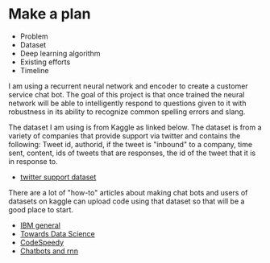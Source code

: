 # Make a plan

* Problem
* Dataset
* Deep learning algorithm
* Existing efforts
* Timeline

I am using a recurrent neural network and encoder to create a customer service chat bot. The goal of this project is that once trained the neural network will be able to intelligently respond to questions given to it with robustness in its ability to recognize common spelling errors and slang. 

The dataset I am using is from Kaggle as linked below. The dataset is from a variety of companies that provide support via twitter and contains the following: Tweet id, authorid, if the tweet is "inbound" to a company, time sent, content, ids of tweets that are responses, the id of the tweet that it is in response to. 

* [twitter support dataset](https://www.kaggle.com/rtatman/ubuntu-dialogue-corpus)

There are a lot of "how-to" articles about making chat bots and users of datasets on kaggle can upload code using that dataset so that will be a good place to start. 


* [IBM general](https://www.ibm.com/watson/how-to-build-a-chatbot?p1=Search&p4=43700050370997997&p5=p&gclid=6f5c56912136199de13536c65c46ebd1&gclsrc=3p.ds&)
* [Towards Data Science](https://towardsdatascience.com/how-to-create-a-chatbot-with-python-deep-learning-in-less-than-an-hour-56a063bdfc44)
* [CodeSpeedy](https://www.codespeedy.com/chatbot-using-deep-learning-in-python/)
* [Chatbots and rnn](https://towardsdatascience.com/personality-for-your-chatbot-with-recurrent-neural-networks-2038f7f34636)	

